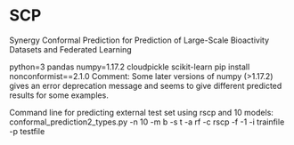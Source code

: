 # SCP
Synergy Conformal Prediction for Prediction of Large-Scale Bioactivity Datasets and Federated Learning

python=3 pandas numpy=1.17.2 cloudpickle scikit-learn
pip install nonconformist==2.1.0
Comment:
Some later versions of numpy (>1.17.2) gives an error deprecation message and seems to give different predicted results for some examples.

Command line for predicting external test set using rscp and 10 models:
conformal_prediction2_types.py -n 10 -m b -s t -a rf -c rscp -f -1 -i trainfile -p testfile 
